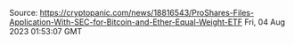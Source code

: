 Source: https://cryptopanic.com/news/18816543/ProShares-Files-Application-With-SEC-for-Bitcoin-and-Ether-Equal-Weight-ETF
Fri, 04 Aug 2023 01:53:07 GMT
